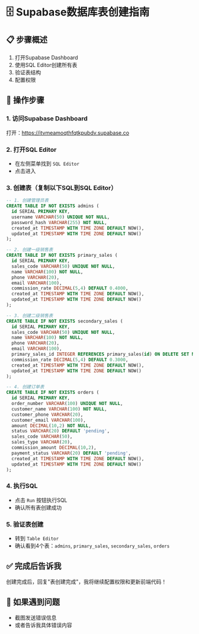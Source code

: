 # 🗄️ Supabase数据库表创建指南

## 📋 步骤概述
1. 打开Supabase Dashboard
2. 使用SQL Editor创建所有表
3. 验证表结构
4. 配置权限

## 🔗 操作步骤

### 1. 访问Supabase Dashboard
打开：https://itvmeamoqthfqtkpubdv.supabase.co

### 2. 打开SQL Editor
- 在左侧菜单找到 `SQL Editor`
- 点击进入

### 3. 创建表（复制以下SQL到SQL Editor）

```sql
-- 1. 创建管理员表
CREATE TABLE IF NOT EXISTS admins (
  id SERIAL PRIMARY KEY,
  username VARCHAR(50) UNIQUE NOT NULL,
  password_hash VARCHAR(255) NOT NULL,
  created_at TIMESTAMP WITH TIME ZONE DEFAULT NOW(),
  updated_at TIMESTAMP WITH TIME ZONE DEFAULT NOW()
);

-- 2. 创建一级销售表
CREATE TABLE IF NOT EXISTS primary_sales (
  id SERIAL PRIMARY KEY,
  sales_code VARCHAR(50) UNIQUE NOT NULL,
  name VARCHAR(100) NOT NULL,
  phone VARCHAR(20),
  email VARCHAR(100),
  commission_rate DECIMAL(5,4) DEFAULT 0.4000,
  created_at TIMESTAMP WITH TIME ZONE DEFAULT NOW(),
  updated_at TIMESTAMP WITH TIME ZONE DEFAULT NOW()
);

-- 3. 创建二级销售表
CREATE TABLE IF NOT EXISTS secondary_sales (
  id SERIAL PRIMARY KEY,
  sales_code VARCHAR(50) UNIQUE NOT NULL,
  name VARCHAR(100) NOT NULL,
  phone VARCHAR(20),
  email VARCHAR(100),
  primary_sales_id INTEGER REFERENCES primary_sales(id) ON DELETE SET NULL,
  commission_rate DECIMAL(5,4) DEFAULT 0.3000,
  created_at TIMESTAMP WITH TIME ZONE DEFAULT NOW(),
  updated_at TIMESTAMP WITH TIME ZONE DEFAULT NOW()
);

-- 4. 创建订单表
CREATE TABLE IF NOT EXISTS orders (
  id SERIAL PRIMARY KEY,
  order_number VARCHAR(100) UNIQUE NOT NULL,
  customer_name VARCHAR(100) NOT NULL,
  customer_phone VARCHAR(20),
  customer_email VARCHAR(100),
  amount DECIMAL(10,2) NOT NULL,
  status VARCHAR(20) DEFAULT 'pending',
  sales_code VARCHAR(50),
  sales_type VARCHAR(20),
  commission_amount DECIMAL(10,2),
  payment_status VARCHAR(20) DEFAULT 'pending',
  created_at TIMESTAMP WITH TIME ZONE DEFAULT NOW(),
  updated_at TIMESTAMP WITH TIME ZONE DEFAULT NOW()
);
```

### 4. 执行SQL
- 点击 `Run` 按钮执行SQL
- 确认所有表创建成功

### 5. 验证表创建
- 转到 `Table Editor`
- 确认看到4个表：`admins`, `primary_sales`, `secondary_sales`, `orders`

## ✅ 完成后告诉我
创建完成后，回复"表创建完成"，我将继续配置权限和更新前端代码！

## 🚨 如果遇到问题
- 截图发送错误信息
- 或者告诉我具体错误内容